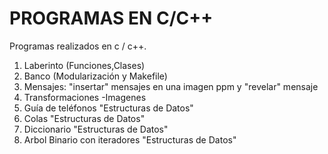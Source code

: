 # PROGRAMAS EN C/C++
Programas realizados en c / c++.

1. Laberinto	(Funciones,Clases)
2. Banco (Modularización y Makefile)
3. Mensajes: "insertar" mensajes en una imagen ppm y "revelar" mensaje
4. Transformaciones -Imagenes 
5. Guía de teléfonos "Estructuras de Datos" 
6. Colas "Estructuras de Datos"
7. Diccionario "Estructuras de Datos"
8. Arbol Binario con iteradores  "Estructuras de Datos"
